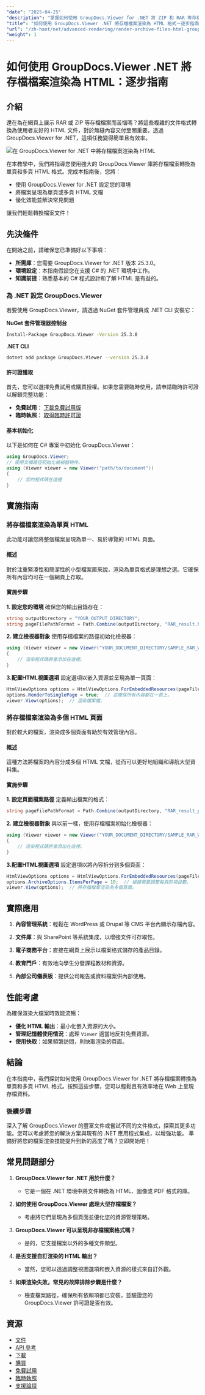 ```yaml
---
"date": "2025-04-25"
"description": "掌握如何使用 GroupDocs.Viewer for .NET 將 ZIP 和 RAR 等存檔檔案轉換為使用者友善的 HTML。學習設定、渲染選項和效能優化。"
"title": "如何使用 GroupDocs.Viewer .NET 將存檔檔案渲染為 HTML 格式－逐步指南"
"url": "/zh-hant/net/advanced-rendering/render-archive-files-html-groupdocs-viewer-net/"
"weight": 1
---
```


# 如何使用 GroupDocs.Viewer .NET 將存檔檔案渲染為 HTML：逐步指南
## 介紹
還在為在網頁上展示 RAR 或 ZIP 等存檔檔案而苦惱嗎？將這些複雜的文件格式轉換為使用者友好的 HTML 文件，對於無縫內容交付至關重要。透過 GroupDocs.Viewer for .NET，這項任務變得簡單且有效率。

![在 GroupDocs.Viewer for .NET 中將存檔檔案渲染為 HTML](/viewer/advanced-rendering/render-archive-files-html-img.png)

在本教學中，我們將指導您使用強大的 GroupDocs.Viewer 庫將存檔檔案轉換為單頁和多頁 HTML 格式。完成本指南後，您將：
- 使用 GroupDocs.Viewer for .NET 設定您的環境
- 將檔案呈現為單頁或多頁 HTML 文檔
- 優化效能並解決常見問題

讓我們輕鬆轉換檔案文件！
## 先決條件
在開始之前，請確保您已準備好以下事項：
- **所需庫**：您需要 GroupDocs.Viewer for .NET 版本 25.3.0。
- **環境設定**：本指南假設您在支援 C# 的 .NET 環境中工作。
- **知識前提**：熟悉基本的 C# 程式設計和了解 HTML 是有益的。
### 為 .NET 設定 GroupDocs.Viewer
若要使用 GroupDocs.Viewer，請透過 NuGet 套件管理員或 .NET CLI 安裝它：

**NuGet 套件管理器控制台**
```bash
Install-Package GroupDocs.Viewer -Version 25.3.0
```

**.NET CLI**
```bash
dotnet add package GroupDocs.Viewer --version 25.3.0
```
#### 許可證獲取
首先，您可以選擇免費試用或購買授權。如果您需要臨時使用，請申請臨時許可證以解鎖完整功能：
- **免費試用**： [下載免費試用版](https://releases.groupdocs.com/viewer/net/)
- **臨時執照**： [取得臨時許可證](https://purchase.groupdocs.com/temporary-license/)
#### 基本初始化
以下是如何在 C# 專案中初始化 GroupDocs.Viewer：
```csharp
using GroupDocs.Viewer;
// 使用文檔路徑初始化檢視器物件。
using (Viewer viewer = new Viewer("path/to/document"))
{
    // 您的程式碼在這裡
}
```
## 實施指南
### 將存檔檔案渲染為單頁 HTML
此功能可讓您將整個檔案呈現為單一、易於導覽的 HTML 頁面。
#### 概述
對於注重緊湊性和簡潔性的小型檔案庫來說，渲染為單頁格式是理想之選。它確保所有內容均可在一個網頁上存取。
#### 實施步驟
**1. 設定您的環境**
確保您的輸出目錄存在：
```csharp
string outputDirectory = "YOUR_OUTPUT_DIRECTORY";
string pageFilePathFormat = Path.Combine(outputDirectory, "RAR_result.html");
```
**2. 建立檢視器對象**
使用存檔檔案的路徑初始化檢視器：
```csharp
using (Viewer viewer = new Viewer("YOUR_DOCUMENT_DIRECTORY/SAMPLE_RAR_WITH_FOLDERS"))
{
    // 渲染程式碼將會添加在這裡。
}
```
**3.配置HTML視圖選項**
設定選項以嵌入資源並呈現為單一頁面：
```csharp
HtmlViewOptions options = HtmlViewOptions.ForEmbeddedResources(pageFilePathFormat);
options.RenderToSinglePage = true;  // 這確保所有內容都在一頁上。
viewer.View(options);  // 渲染檔案檔。
```
### 將存檔檔案渲染為多個 HTML 頁面
對於較大的檔案，渲染成多個頁面有助於有效管理內容。
#### 概述
這種方法將檔案的內容分成多個 HTML 文檔，從而可以更好地組織和導航大型資料集。
#### 實施步驟
**1. 設定頁面檔案路徑**
定義輸出檔案的格式：
```csharp
string pageFilePathFormat = Path.Combine(outputDirectory, "RAR_result_page_{0}.html");
```
**2. 建立檢視器對象**
與以前一樣，使用存檔檔案初始化檢視器：
```csharp
using (Viewer viewer = new Viewer("YOUR_DOCUMENT_DIRECTORY/SAMPLE_RAR_WITH_FOLDERS"))
{
    // 渲染程式碼將會添加在這裡。
}
```
**3.配置HTML視圖選項**
設定選項以將內容拆分到多個頁面：
```csharp
HtmlViewOptions options = HtmlViewOptions.ForEmbeddedResources(pageFilePathFormat);
options.ArchiveOptions.ItemsPerPage = 10;  // 根據需要調整每頁的項目數。
viewer.View(options);  // 將存檔檔案渲染為多個頁面。
```
## 實際應用
1. **內容管理系統**：輕鬆在 WordPress 或 Drupal 等 CMS 平台內顯示存檔內容。
   
2. **文件庫**：與 SharePoint 等系統集成，以增強文件可存取性。

3. **電子商務平台**：直接在網頁上展示以檔案格式儲存的產品目錄。

4. **教育門戶**：有效地向學生分發課程教材和資源。

5. **內部公司儀表板**：提供公司報告或資料檔案供內部使用。
## 性能考慮
為確保渲染大檔案時效能流暢：
- **優化 HTML 輸出**：最小化嵌入資源的大小。
- **管理記憶體使用情況**：處理 `Viewer` 適當地反對免費資源。
- **使用快取**：如果頻繁訪問，則快取渲染的頁面。
## 結論
在本指南中，我們探討如何使用 GroupDocs.Viewer for .NET 將存檔檔案轉換為單頁和多頁 HTML 格式。按照這些步驟，您可以輕鬆且有效率地在 Web 上呈現存檔資料。
### 後續步驟
深入了解 GroupDocs.Viewer 的豐富文件或嘗試不同的文件格式，探索其更多功能。您可以考慮將您的解決方案與現有的 .NET 應用程式集成，以增強功能。
準備好將您的檔案渲染技能提升到新的高度了嗎？立即開始吧！
## 常見問題部分
1. **GroupDocs.Viewer for .NET 用於什麼？**
   - 它是一個在 .NET 環境中將文件轉換為 HTML、圖像或 PDF 格式的庫。

2. **如何使用 GroupDocs.Viewer 處理大型存檔檔案？**
   - 考慮將它們呈現為多個頁面並優化您的資源管理策略。

3. **GroupDocs.Viewer 可以呈現非存檔檔案格式嗎？**
   - 是的，它支援檔案以外的多種文件類型。

4. **是否支援自訂渲染的 HTML 輸出？**
   - 當然，您可以透過調整視圖選項和嵌入資源的樣式來自訂外觀。

5. **如果渲染失敗，常見的故障排除步驟是什麼？**
   - 檢查檔案路徑，確保所有依賴項都已安裝，並驗證您的 GroupDocs.Viewer 許可證是否有效。
## 資源
- [文件](https://docs.groupdocs.com/viewer/net/)
- [API 參考](https://reference.groupdocs.com/viewer/net/)
- [下載](https://releases.groupdocs.com/viewer/net/)
- [購買](https://purchase.groupdocs.com/buy)
- [免費試用](https://releases.groupdocs.com/viewer/net/)
- [臨時執照](https://purchase.groupdocs.com/temporary-license/)
- [支援論壇](https://forum.groupdocs.com/c/viewer/9)